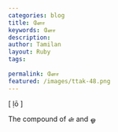 ```yaml
---
categories: blog
title: ளோ
keywords: ளோ
description: 
author: Tamilan
layout: Ruby
tags: 
 
permalink: ளோ
featured: /images/ttak-48.png
---
```

  
[ ḷō ]  
  
The compound of ள் and ஓ